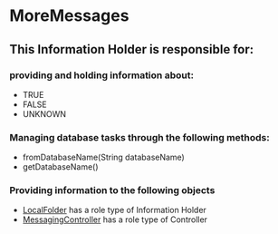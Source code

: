# MoreMessages
## This Information Holder is responsible for:
### providing and holding information about: 
* TRUE
* FALSE
* UNKNOWN
### Managing database tasks through the following methods:
* fromDatabaseName(String databaseName)
* getDatabaseName()
### Providing information to the following objects 
* [LocalFolder](../InformationHolders/LocalFolder.md) has a role type of Information Holder
* [MessagingController](../Controllers/MessagingController.md) has a role type of Controller
